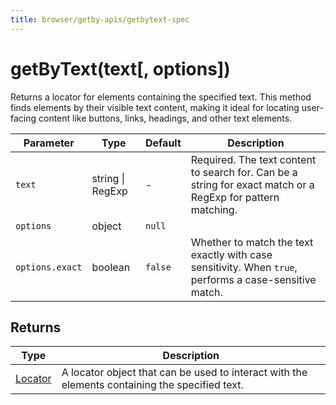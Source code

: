 ```yaml
---
title: browser/getby-apis/getbytext-spec
---
```


# getByText(text[, options])

Returns a locator for elements containing the specified text. This method finds elements by their visible text content, making it ideal for locating user-facing content like buttons, links, headings, and other text elements.

| Parameter       | Type             | Default | Description                                                                                                 |
| --------------- | ---------------- | ------- | ----------------------------------------------------------------------------------------------------------- |
| `text`          | string \| RegExp | -       | Required. The text content to search for. Can be a string for exact match or a RegExp for pattern matching. |
| `options`       | object           | `null`  |                                                                                                             |
| `options.exact` | boolean          | `false` | Whether to match the text exactly with case sensitivity. When `true`, performs a case-sensitive match.      |

## Returns

| Type                                                                                   | Description                                                                                    |
| -------------------------------------------------------------------------------------- | ---------------------------------------------------------------------------------------------- |
| [Locator](https://grafana.com/docs/k6/<K6_VERSION>/javascript-api/k6-browser/locator/) | A locator object that can be used to interact with the elements containing the specified text. |
